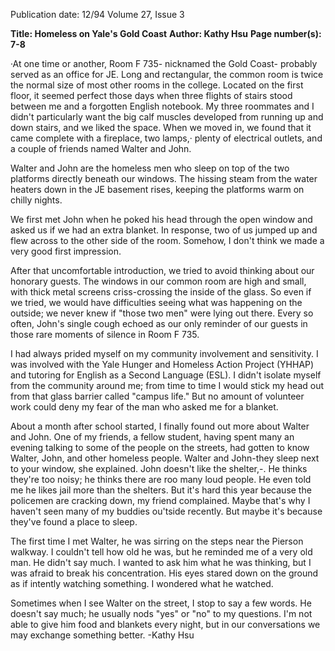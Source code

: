 Publication date: 12/94
Volume 27, Issue 3

**Title: Homeless on Yale's Gold Coast**
**Author: Kathy Hsu**
**Page number(s): 7-8**

·At one time or another, Room F 735-
nicknamed the Gold Coast- probably 
served as an office for JE. Long and 
rectangular, the common room is twice the 
normal size of most other rooms in the 
college. Located on the first floor, it seemed 
perfect those days when three flights of stairs 
stood between me and a forgotten English 
notebook. My three roommates and I didn't 
particularly want the big calf muscles 
developed from running up and down stairs, 
and we liked the space. When we moved in, 
we found that it came complete with a 
fireplace, two lamps,· plenty of electrical 
outlets, and a couple of friends named 
Walter and John. 

Walter and John are the homeless men 
who sleep on top of the two platforms 
directly beneath our windows. The hissing 
steam from the water heaters down in the JE 
basement rises, keeping the platforms warm 
on chilly nights. 

We first met John when he poked his 
head through the open window and asked 
us if we had an extra blanket. In response, 
two of us jumped up and flew across to the 
other side of the room. Somehow, I don't 
think we made a very good first impression. 

After that uncomfortable introduction, 
we tried to avoid thinking about our 
honorary guests. The windows in our 
common room are high and small, with 
thick metal screens criss-crossing the inside 
of the glass. So even if we tried, we would 
have difficulties seeing what was happening 
on the outside; we never knew if "those two 
men" were lying out there. Every so often, 
John's single cough echoed as our only 
reminder of our guests in those rare 
moments of silence in Room F 735. 

I had always prided myself on my 
community involvement and sensitivity. I 
was involved with the Yale Hunger and 
Homeless Action Project (YHHAP) and 
tutoring for English as a Second Language 
(ESL). I didn't isolate myself from the 
community around me; from time to time I 
would stick my head out from that glass 
barrier called "campus life." But no amount 
of volunteer work could deny my fear of the 
man who asked me for a blanket. 

About a month after school started, I 
finally found out more about Walter and 
John. One of my friends, a fellow student, 
having spent many an evening talking to 
some of the people on the streets, had 
gotten to know Walter, John, and other 
homeless people. Walter and John-they 
sleep next to your 
window, she explained. 
John doesn't like the 
shelter,-. 
He 
thinks 
they're too noisy; he 
thinks there are roo 
many loud people. He 
even told me he likes jail 
more than the shelters. 
But it's hard this year 
because the policemen 
are cracking down, my 
friend 
complained. 
Maybe that's why I 
haven't seen many of my 
buddies ou'tside recently. 
But maybe it's because 
they've found a place to 
sleep. 

The first time I met 
Walter, he was sirring on 
the steps near the Pierson 
walkway. I couldn't tell 
how old he was, but he 
reminded me of a very 
old man. He didn't say much. I wanted to 
ask him what he was thinking, but I was 
afraid to break his concentration. His eyes 
stared down on the ground as if intently 
watching something. I wondered what he 
watched. 

Sometimes when I see Walter on the 
street, I stop to say a few words. He doesn't 
say much; he usually nods "yes" or "no" to 
my questions. I'm not able to give him food 
and blankets every night, but in our 
conversations we may exchange something 
better. 
-Kathy Hsu